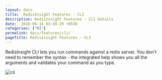 ```yaml
---
layout: docs
title:  RedisInsight Features - CLI
description: RedisInsight Features - CLI Details
date:  2018-06-14 03:49:29 +0530
categories: ["RI"]
permalink: docs/features/cli/
pageTitle: RedisInsight Features - CLI
---
```

RedisInsight CLI lets you run commands against a redis server. You don't need to remember the syntax - the integrated help shows you all the arguments and validates your command as you type.

![cli](/images/ri/cli.png)
